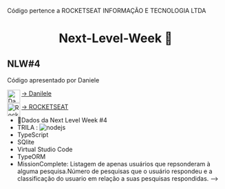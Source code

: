 Código pertence a ROCKETSEAT INFORMAÇÃO E TECNOLOGIA LTDA

<h1 align="center">
  Next-Level-Week 🚀
</h1>

## NLW#4
  Código apresentado por Daniele  
  
 <a href="https://github.com/danileao" target="blank"><img align="left" src="https://avatars.githubusercontent.com/u/5041791?s=460&u=7261e439282198ba0ce42fcfc619631fe989f58c&v=4" alt="Danileao" height="30" width="30" />-> Danilele
  
  <a href="https://rocketseat.com.br/" target="blank"> <img align="left" src="https://avatars.githubusercontent.com/u/28929274?s=200&v=4" alt="Rocketseat" height="30"    width="30" />-> ROCKETSEAT
 </a> 
 
 - 🚀Dados da Next Level Week #4 
 - TRILA : <img src="https://img.shields.io/badge/-Node.js-3C873A?style=flat&logo=Node.js&logoColor=white" alt="nodejs"/>
 - TypeScript
 - SQlite
 - Virtual Studio Code
 - TypeORM
 - MissionComplete: Listagem de apenas usuários que repsonderam à alguma pesquisa.Número de pesquisas que o usuário respondeu e a classificação do usuario em relação a suas pesquisas respondidas.
 -->

